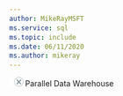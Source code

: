 ```yaml
---
author: MikeRayMSFT
ms.service: sql
ms.topic: include
ms.date: 06/11/2020
ms.author: mikeray
---
```


<Token>![No](../media/no-icon.png)Parallel Data Warehouse </Token>

